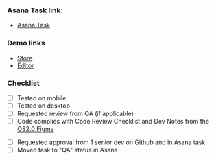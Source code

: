 ### Asana Task link:

- [Asana Task](url)

### Demo links

<!-- Please include a link to a demo store that includes preconfigured sections and settings to allow reviewers to easily test the features you are working on. -->

- [Store](url)
- [Editor](url)

### Checklist

- [ ] Tested on mobile
- [ ] Tested on desktop
- [ ] Requested review from QA (if applicable)
- [ ] Code complies with Code Review Checklist and Dev Notes from the [OS2.0 Figma](https://www.figma.com/design/Ff4U2DWqf6v8LxfUC8Z9eh/Online-Store-2.0-Reskin?node-id=0-1&t=CY5hsQ6mRRfjiqU8-1)
<!-- Extra checklist points for improving the processes. Must be removed after all processes are set up -->
- [ ] Requested approval from 1 senior dev on Github and in Asana task
- [ ] Moved task to "QA" status in Asana
